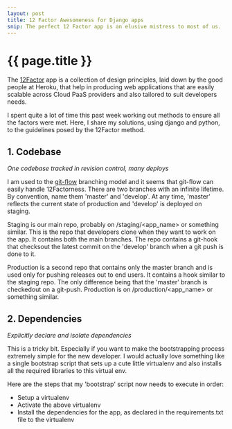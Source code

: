 ```yaml
---
layout: post
title: 12 Factor Awesomeness for Django apps
snip: The perfect 12 Factor app is an elusive mistress to most of us.  Here is my take on making it come a bit closer to reality.
---
```


{{ page.title }}
===

The [12Factor][1] app is a collection of design principles, laid down by the good people at Heroku, that help in producing web applications that are easily scalable across Cloud PaaS providers and also tailored to suit developers needs.

I spent quite a lot of time this past week working out methods to ensure all the factors were met.  Here, I share my solutions, using django and python, to the guidelines posed by the 12Factor method.


## 1. Codebase

*One codebase tracked in revision control, many deploys*

I am used to the [git-flow][2] branching model and it seems that git-flow can easily handle 12Factorness.  There are two branches with an infinite lifetime.  By convention, name them 'master' and 'develop'.  At any time, 'master' reflects the current state of production and 'develop' is deployed on staging.  

Staging is our main repo, probably on /staging/\<app_name\> or something similar.  This is the repo that developers clone when they want to work on the app.  It contains both the main branches.  The repo contains a git-hook that checksout the latest commit on the 'develop' branch when a git push is done to it.

Production is a second repo that contains only the master branch and is used only for pushing releases out to end users.  It contains a hook similar to the staging repo.  The only difference being that the 'master' branch is checkedout on a git-push.  Production is on /production/\<app_name\> or something similar.


## 2. Dependencies

*Explicitly declare and isolate dependencies*

This is a tricky bit.  Especially if you want to make the bootstrapping process extremely simple for the new developer.  I would actually love something like a single bootstrap script that sets up a cute little virtualenv and also installs all the required libraries to this virtual env.

Here are the steps that my 'bootstrap' script now needs to execute in order:

- Setup a virtualenv
- Activate the above virtualenv
- Install the dependencies for the app, as declared in the requirements.txt file to the virtualenv

[1]: http://www.12factor.net/
[2]: http://nvie.com/posts/a-successful-git-branching-model/
